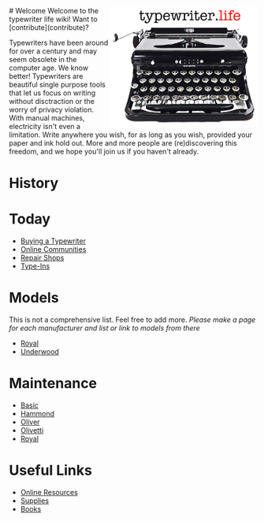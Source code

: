 <!-- TITLE: Typewriter Life -->
<!-- SUBTITLE: A community maintained typewriter wiki -->

<img src="/uploads/wiki/typewriter-life.jpg" width="300" alt="Typewriter Life" align="right" />
# Welcome
Welcome to the typewriter life wiki!  Want to [contribute](contribute)?

Typewriters have been around for over a century and may seem obsolete in the computer age. We know better! Typewriters are beautiful single purpose tools that let us focus on writing without disctraction or the worry of privacy violation. With manual machines, electricity isn't even a limitation. Write anywhere you wish, for as long as you wish, provided your paper and ink hold out. More and more people are (re)discovering this freedom, and we hope you'll join us if you haven't already.

# History
# Today
* [Buying a Typewriter](/today/buy)
* [Online Communities](/today/community)
* [Repair Shops](/today/shops)
* [Type-Ins](/today/typein)

# Models
This is not a comprehensive list. Feel free to add more.
*Please make a page for each manufacturer and list or link to models from there*

* [Royal](/models/royal)
* [Underwood](/models/underwood)

# Maintenance
* [Basic](/maintenance/basic)
* [Hammond](/maintenance/hammond)
* [Oliver](/maintenance/oliver)
* [Olivetti](/maintenance/olivetti)
* [Royal](/maintenance/royal)
# Useful Links
* [Online Resources](/useful-links/resources)
* [Supplies](/useful-links/supplies)
* [Books](/useful-links/books)